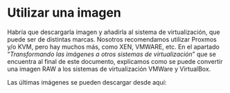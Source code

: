 # Utilizar una imagen

Habría que descargarla imagen y añadirla al sistema de virtualización, que puede ser de distintas marcas. Nosotros recomendamos utilizar Proxmos y/o KVM, pero hay muchos más, como XEN, VMWARE, etc. En el apartado “*Transformando las imágenes a otros sistemas de virtualización*” que se encuentra al final de este documento, explicamos como se puede convertir una imagen RAW a los sistemas de virtualización VMWare y VirtualBox.

Las últimas imágenes se pueden descargar desde aquí:
